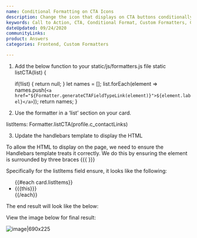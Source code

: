 ```yaml
---
name: Conditional Formatting on CTA Icons
description: Change the icon that displays on CTA buttons conditionally based on the contents of their corresponding CTA labels. For example, if the label contains a substring “read”, then the icon will format magnifying_glass. If the label contains a substring “call”, then format a phone icon.
keywords: Call to Action, CTA, Conditional Format, Custom Formatters, CTA Icons, CTA Labels
dateUpdated: 09/24/2020
communityLinks: 
product: Answers
categories: Frontend, Custom Formatters

---
```

1. Add the below function to your static/js/formatters.js file
static listCTA(list) {

    if(!list) {
      return null;
    }
    let names = [];
      list.forEach(element => names.push(`<a href="${Formatter.generateCTAFieldTypeLink(element)}">${element.label}</a>`));
    return names;
  }
  
2. Use the formatter in a ‘list’ section on your card.

listItems: Formatter.listCTA(profile.c_contactLinks)

3. Update the handlebars template to display the HTML

To allow the HTML to display on the page, we need to ensure the Handlebars template treats it correctly. We do this by ensuring the element is surrounded by three braces {{{ }}}

Specifically for the listItems field ensure, it looks like the following:

<ul class="HitchhikerProfessionalStandard-list">
    {{#each card.listItems}}
    <li class="HitchhikerProfessionalStandard-listItem">{{{this}}}</li>
    {{/each}}
  </ul>
The end result will look like the below:

View the image below for final result:

![image|690x225](https://aws1.discourse-cdn.com/turtlehead/optimized/1X/cbeb9bae4d34329455a2e64f7ebcd9255c224fa4_2_1380x450.png) 
